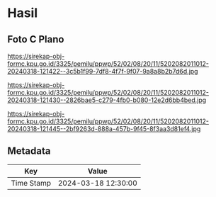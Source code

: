 # Hasil

## Foto C Plano

https://sirekap-obj-formc.kpu.go.id/3325/pemilu/ppwp/52/02/08/20/11/5202082011012-20240318-121422--3c5b1f99-7df8-4f7f-9f07-9a8a8b2b7d6d.jpg

https://sirekap-obj-formc.kpu.go.id/3325/pemilu/ppwp/52/02/08/20/11/5202082011012-20240318-121430--2826bae5-c279-4fb0-b080-12e2d6bb4bed.jpg

https://sirekap-obj-formc.kpu.go.id/3325/pemilu/ppwp/52/02/08/20/11/5202082011012-20240318-121445--2bf9263d-888a-457b-9f45-8f3aa3d81ef4.jpg


## Metadata

| Key        | Value               |
| ---------- | ------------------- |
| Time Stamp | 2024-03-18 12:30:00 |



